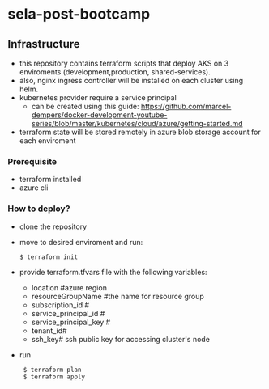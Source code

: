 # sela-post-bootcamp



## Infrastructure

  - this repository contains terraform scripts that deploy AKS on 3 enviroments (development,production, shared-services).
  - also, nginx ingress controller will be installed on each cluster using helm.
  - kubernetes provider require  a service principal
     - can be created using this guide: https://github.com/marcel-dempers/docker-development-youtube-series/blob/master/kubernetes/cloud/azure/getting-started.md
  - terraform state will be stored remotely in azure blob storage account for each enviroment
  
  
  ### Prerequisite 
  
   - terraform installed
   - azure cli
  
  
  ### How to deploy?
   - clone the repository 
   - move to desired enviroment and run:
  
         $ terraform init
         
   - provide terraform.tfvars file with the following variables:
      - location #azure region
      - resourceGroupName #the name for resource group
      - subscription_id # 
      - service_principal_id # 
      - service_principal_key # 
      - tenant_id#
      - ssh_key# ssh public key for accessing cluster's node
   
   - run

          $ terraform plan
          $ terraform apply
    
      
      
      
      

